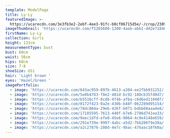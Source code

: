 ```yaml
---
template: ModelPage
title: Ly-Ly
featuredImage: >-
  https://ucarecdn.com/3e3fb3e2-2ebf-4ee3-91fc-b0cf06715d5e/-/crop/2389x1130/11,134/-/preview/
imageThumbnail: 'https://ucarecdn.com/f5265600-1200-4aab-abb1-dd2e71846fb5/'
firstName: Ly-Ly
collection: Girls
height: 133cm
measurementType: bust
bust: 60cm
waist: 56cm
hips: 68cm
size: 7-8
shoeSize: US1
hair: 'Light brown '
eyes: 'Hazel/Green '
imagePortfolio:
  - image: 'https://ucarecdn.com/643ac959-097b-4613-a304-ee2fbb931252/'
  - image: 'https://ucarecdn.com/5e8b4783-f8e2-481d-bc92-188cb35fd0d7/'
  - image: 'https://ucarecdn.com/b5516cff-0cdb-4f4b-afba-c6d6ed110407/'
  - image: 'https://ucarecdn.com/0172f423-0a2e-430b-b48f-062289d95154/'
  - image: 'https://ucarecdn.com/78dc804a-29eb-426f-b071-bdbb60aaa4e8/'
  - image: 'https://ucarecdn.com/17185595-7613-440f-b7e6-2786d741ea33/'
  - image: 'https://ucarecdn.com/9eec1dfd-efe0-45e6-9064-4c9e4148e659/'
  - image: 'https://ucarecdn.com/291e739e-9997-4abc-a5d2-7bb206f9e38a/'
  - image: 'https://ucarecdn.com/a2c27876-280d-4e7c-9bac-476aac18f60a/'
---
```


